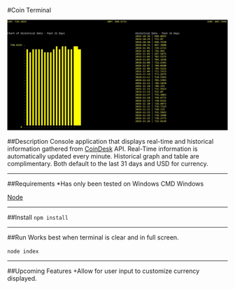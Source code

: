 #Coin Terminal

![alt text](./AppCapture.jpg)

##Description
Console application that displays real-time and historical information gathered from [CoinDesk](http://www.coindesk.com/) API. Real-Time information is automatically updated
every minute. Historical graph and table are complimentary. Both default to the last 31 days and USD for currency.

---

##Requirements
*Has only been tested on Windows CMD Windows 

[Node](https://nodejs.org/en/)

---

##Install
`npm install`

---

##Run
Works best when terminal is clear and in full screen.

`node index`

---

##Upcoming Features
+Allow for user input to customize currency displayed.
